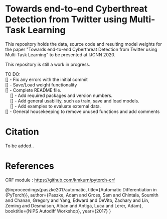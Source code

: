 # Towards end-to-end Cyberthreat Detection from Twitter using Multi-Task Learning 

This repository holds the data, source code and resulting model weights for the paper "Towards end-to-end Cyberthreat Detection from Twitter using Multi-Task Learning" to be presented at IJCNN 2020.

This repository is still a work in progress.

TO DO: </br>
  [] - Fix any errors with the initial commit </br>
  [] - Save/Load weight functionality </br>
  [] - Complete README file. </br>
  &nbsp;&nbsp;&nbsp;  [] - Add required packages and version numbers.</br>
  &nbsp;&nbsp;&nbsp;  [] - Add general usability, such as train, save and load models.</br>
  &nbsp;&nbsp;&nbsp; [] - Add examples to evaluate external data. </br>
  [] - General housekeeping to remove unused functions and add comments </br>




# Citation

To be added..

# References

CRF module : https://github.com/kmkurn/pytorch-crf

@inproceedings{paszke2017automatic,
 title={Automatic Differentiation in {PyTorch}},
 author={Paszke, Adam and Gross, Sam and Chintala, Soumith and Chanan, Gregory and Yang, Edward and DeVito, Zachary and Lin, Zeming and Desmaison, Alban and Antiga, Luca and Lerer, Adam},
 booktitle={NIPS Autodiff Workshop},
 year={2017}
}
